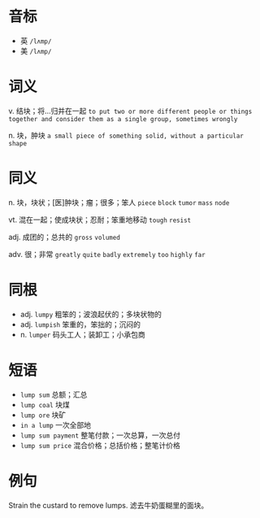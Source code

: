 # 音标

- 英 `/lʌmp/`
- 美 `/lʌmp/`

# 词义

v. 结块；将…归并在一起
`to put two or more different people or things together and consider them as a single group, sometimes wrongly`

n. 块，肿块
`a small piece of something solid, without a particular shape`

# 同义

n. 块，块状；[医]肿块；瘤；很多；笨人
`piece` `block` `tumor` `mass` `node`

vt. 混在一起；使成块状；忍耐；笨重地移动
`tough` `resist`

adj. 成团的；总共的
`gross` `volumed`

adv. 很；非常
`greatly` `quite` `badly` `extremely` `too` `highly` `far`

# 同根

- adj. `lumpy` 粗笨的；波浪起伏的；多块状物的
- adj. `lumpish` 笨重的，笨拙的；沉闷的
- n. `lumper` 码头工人；装卸工；小承包商

# 短语

- `lump sum` 总额；汇总
- `lump coal` 块煤
- `lump ore` 块矿
- `in a lump` 一次全部地
- `lump sum payment` 整笔付款；一次总算，一次总付
- `lump sum price` 混合价格；总括价格；整笔计价格

# 例句

Strain the custard to remove lumps.
滤去牛奶蛋糊里的面块。


